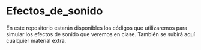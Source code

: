 # Efectos_de_sonido
En este repositorio estarán disponibles los códigos que utilizaremos para simular los efectos de sonido que veremos en clase. También se subirá aquí cualquier material extra. 
